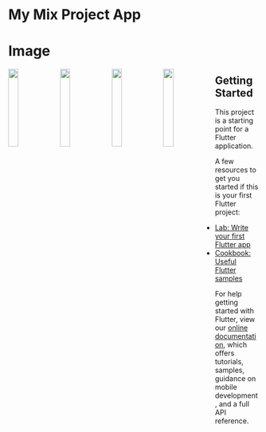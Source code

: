 # My Mix Project App

# Image

<img align="left" width="20%" src="https://user-images.githubusercontent.com/48061933/104293979-3c45f000-54f1-11eb-9c40-5e3ff4f36f00.jpg" />
<img align="left" width="20%" src="https://user-images.githubusercontent.com/48061933/104293992-3e0fb380-54f1-11eb-9c44-c4ac8f6a916d.jpg" />
<img align="left" width="20%" src="https://user-images.githubusercontent.com/48061933/104294000-3f40e080-54f1-11eb-8846-7d5928b92422.jpg" />
<img align="left" width="20%" src="https://user-images.githubusercontent.com/48061933/104294007-410aa400-54f1-11eb-9bde-a62a75c60c16.jpg" />

## Getting Started

This project is a starting point for a Flutter application.

A few resources to get you started if this is your first Flutter project:

- [Lab: Write your first Flutter app](https://flutter.dev/docs/get-started/codelab)
- [Cookbook: Useful Flutter samples](https://flutter.dev/docs/cookbook)

For help getting started with Flutter, view our
[online documentation](https://flutter.dev/docs), which offers tutorials,
samples, guidance on mobile development, and a full API reference.
